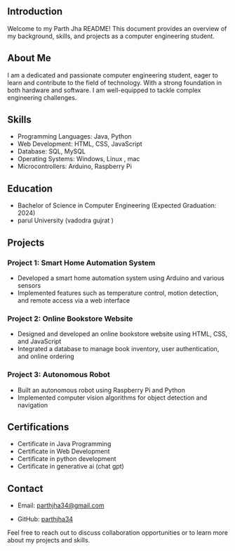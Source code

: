 ## Introduction
Welcome to my Parth Jha  README! This document provides an overview of my background, skills, and projects as a computer engineering student.

## About Me
I am a dedicated and passionate computer engineering student, eager to learn and contribute to the field of technology. With a strong foundation in both hardware and software.
I am well-equipped to tackle complex engineering challenges.

## Skills
- Programming Languages: Java, Python
- Web Development: HTML, CSS, JavaScript
- Database: SQL, MySQL
- Operating Systems: Windows, Linux , mac 
- Microcontrollers: Arduino, Raspberry Pi

## Education
- Bachelor of Science in Computer Engineering (Expected Graduation: 2024)
- parul University (vadodra gujrat )

## Projects
### Project 1: Smart Home Automation System
- Developed a smart home automation system using Arduino and various sensors
- Implemented features such as temperature control, motion detection, and remote access via a web interface

### Project 2: Online Bookstore Website
- Designed and developed an online bookstore website using HTML, CSS, and JavaScript
- Integrated a database to manage book inventory, user authentication, and online ordering

### Project 3: Autonomous Robot
- Built an autonomous robot using Raspberry Pi and Python
- Implemented computer vision algorithms for object detection and navigation

## Certifications
- Certificate in Java Programming
- Certificate in Web Development
- Certificate in python development
- Certificate in generative ai (chat gpt) 

## Contact
- Email: [parthjha34@gmail.com](mailto:parthjha34@gmail.com)

- GitHub: [parthjha34](https://github.com/parthjha34)

Feel free to reach out to discuss collaboration opportunities or to learn more about my projects and skills.

